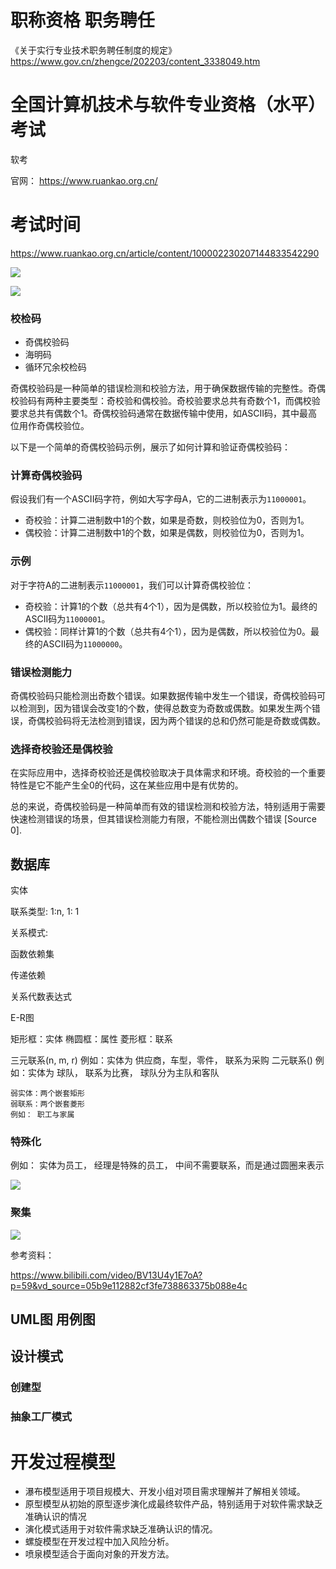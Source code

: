

# 职称资格 职务聘任

《关于实行专业技术职务聘任制度的规定》
https://www.gov.cn/zhengce/202203/content_3338049.htm


# 全国计算机技术与软件专业资格（水平）考试

软考

官网： https://www.ruankao.org.cn/


# 考试时间

https://www.ruankao.org.cn/article/content/100002230207144833542290

![](media/2024-03-01-11-30-57.png)


![](media/2024-03-01-11-31-41.png)


### 校检码

- 奇偶校验码
- 海明码
- 循环冗余校检码


奇偶校验码是一种简单的错误检测和校验方法，用于确保数据传输的完整性。奇偶校验码有两种主要类型：奇校验和偶校验。奇校验要求总共有奇数个1，而偶校验要求总共有偶数个1。奇偶校验码通常在数据传输中使用，如ASCII码，其中最高位用作奇偶校验位。

以下是一个简单的奇偶校验码示例，展示了如何计算和验证奇偶校验码：

### 计算奇偶校验码

假设我们有一个ASCII码字符，例如大写字母A，它的二进制表示为`11000001`。

- 奇校验：计算二进制数中1的个数，如果是奇数，则校验位为0，否则为1。
- 偶校验：计算二进制数中1的个数，如果是偶数，则校验位为0，否则为1。

### 示例

对于字符A的二进制表示`11000001`，我们可以计算奇偶校验位：

- 奇校验：计算1的个数（总共有4个1），因为是偶数，所以校验位为1。最终的ASCII码为`11000001`。
- 偶校验：同样计算1的个数（总共有4个1），因为是偶数，所以校验位为0。最终的ASCII码为`11000000`。

### 错误检测能力

奇偶校验码只能检测出奇数个错误。如果数据传输中发生一个错误，奇偶校验码可以检测到，因为错误会改变1的个数，使得总数变为奇数或偶数。如果发生两个错误，奇偶校验码将无法检测到错误，因为两个错误的总和仍然可能是奇数或偶数。

### 选择奇校验还是偶校验

在实际应用中，选择奇校验还是偶校验取决于具体需求和环境。奇校验的一个重要特性是它不能产生全0的代码，这在某些应用中是有优势的。

总的来说，奇偶校验码是一种简单而有效的错误检测和校验方法，特别适用于需要快速检测错误的场景，但其错误检测能力有限，不能检测出偶数个错误 [Source 0].



### 


## 数据库





实体

联系类型: 1:n, 1: 1


关系模式: 


函数依赖集

传递依赖

关系代数表达式


E-R图

矩形框：实体
椭圆框：属性
菱形框：联系


三元联系(n, m, r) 例如：实体为 供应商，车型，零件， 联系为采购
二元联系() 例如：实体为 球队， 联系为比赛，  球队分为主队和客队

```
弱实体：两个嵌套矩形
弱联系：两个嵌套菱形
例如： 职工与家属
```

### 特殊化 

例如： 实体为员工， 经理是特殊的员工，  中间不需要联系，而是通过圆圈来表示

![](media/2024-03-25-11-39-37.png)


### 聚集
![](media/2024-03-25-11-42-03.png)



参考资料：

https://www.bilibili.com/video/BV13U4y1E7oA?p=59&vd_source=05b9e112882cf3fe738863375b088e4c


## UML图  用例图



## 设计模式

### 创建型


### 抽象工厂模式


# 开发过程模型

- 瀑布模型适用于项目规模大、开发小组对项目需求理解并了解相关领域。
- 原型模型从初始的原型逐步演化成最终软件产品，特别适用于对软件需求缺乏准确认识的情况
- 演化模式适用于对软件需求缺乏准确认识的情况。
- 螺旋模型在开发过程中加入风险分析。
- 喷泉模型适合于面向对象的开发方法。